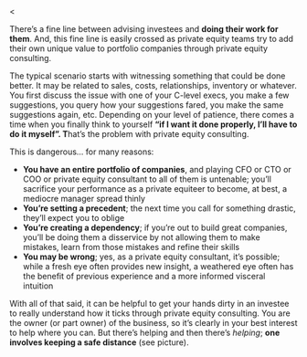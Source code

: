 <<p>There&#8217;s a fine line between advising investees and <strong>doing their work for them</strong>. And, this fine line is easily crossed as private equity teams try to add their own unique value to portfolio companies through private equity consulting.</p><p>The typical scenario starts with witnessing something that could be done better. It may be related to sales, costs, relationships, inventory or whatever. You first discuss the issue with one of your C-level execs, you make a few suggestions, you query how your suggestions fared, you make the same suggestions again, etc. Depending on your level of patience, there comes a time when you finally think to yourself <strong>&#8220;if I want it done properly, I&#8217;ll have to do it myself&#8221;. T</strong>hat&#8217;s the problem with private equity consulting.</p><p>This is dangerous&#8230; for many reasons:</p><ul><li><strong>You have an entire portfolio of companies</strong>, and playing CFO or CTO or COO or private equity consultant to all of them is untenable; you&#8217;ll sacrifice your performance as a private equiteer to become, at best, a mediocre manager spread thinly</li><li><strong>You&#8217;re setting a precedent</strong>; the next time you call for something drastic, they&#8217;ll expect you to oblige</li><li><strong>You&#8217;re creating a dependency</strong>; if you&#8217;re out to build great companies, you&#8217;ll be doing them a disservice by not allowing them to make mistakes, learn from those mistakes and refine their skills</li><li><strong>You may be wrong</strong>; yes, as a private equity consultant, it&#8217;s possible; while a fresh eye often provides new insight, a weathered eye often has the benefit of previous experience and a more informed visceral intuition</li></ul><p>With all of that said, it can be helpful to get your hands dirty in an investee to really understand how it ticks through private equity consulting. You are the owner (or part owner) of the business, so it&#8217;s clearly in your best interest to help where you can. But there&#8217;s helping and then there&#8217;s <em>helping</em>; <strong>one involves keeping a safe distance</strong> (see picture).</p>
